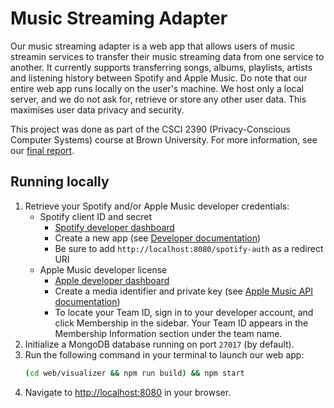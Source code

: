 # Music Streaming Adapter

Our music streaming adapter is a web app that allows users of music streamin services to transfer their music streaming data from one service to another. It currently supports transferring songs, albums, playlists, artists and listening history between Spotify and Apple Music. Do note that our entire web app runs locally on the user's machine. We host only a local server, and we do not ask for, retrieve or store any other user data. This maximises user data privacy and security.

This project was done as part of the CSCI 2390 (Privacy-Conscious Computer Systems) course at Brown University. For more information, see our [final report](www.google.com).

## Running locally

1. Retrieve your Spotify and/or Apple Music developer credentials:
   - Spotify client ID and secret
     - [Spotify developer dashboard](https://developer.spotify.com/dashboard)
     - Create a new app (see [Developer documentation](https://developer.spotify.com/documentation/web-api/concepts/apps))
     - Be sure to add `http://localhost:8080/spotify-auth` as a redirect URI
   - Apple Music developer license
     - [Apple developer dashboard](https://developer.apple.com)
     - Create a media identifier and private key (see [Apple Music API documentation](https://developer.apple.com/help/account/configure-app-capabilities/create-a-media-identifier-and-private-key/))
     - To locate your Team ID, sign in to your developer account, and click Membership in the sidebar. Your Team ID appears in the Membership Information section under the team name.
2. Initialize a MongoDB database running on port `27017` (by default).
3. Run the following command in your terminal to launch our web app:
   ```bash
   (cd web/visualizer && npm run build) && npm start
   ```
4. Navigate to [http://localhost:8080](http://localhost:8080) in your browser.
